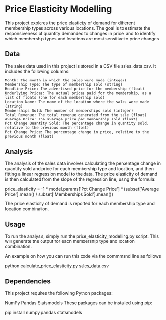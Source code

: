 # Price Elasticity Modelling

This project explores the price elasticity of demand for different membership types across various locations. The goal is to estimate the responsiveness of quantity demanded to changes in price, and to identify which membership types and locations are most sensitive to price changes.

## Data
The sales data used in this project is stored in a CSV file sales_data.csv. It includes the following columns:

    Month: The month in which the sales were made (integer)
    Membership Type: The type of membership sold (string)
    Headline Price: The advertised price for the membership (float)
    Underlying Prices: The actual prices paid for the membership, as a list of floats (one for each membership sold)
    Location Name: The name of the location where the sales were made (string)
    Memberships Sold: The number of memberships sold (integer)
    Total Revenue: The total revenue generated from the sale (float)
    Average Price: The average price per membership sold (float)
    Pct Change Quantity Sold: The percentage change in quantity sold, relative to the previous month (float)
    Pct Change Price: The percentage change in price, relative to the previous month (float)

## Analysis
The analysis of the sales data involves calculating the percentage change in quantity sold and price for each membership type and location, and then fitting a linear regression model to the data. The price elasticity of demand is then calculated from the slope of the regression line, using the formula:

price_elasticity = -1 * model.params['Pct Change Price'] * (subset['Average Price'].mean() / subset['Memberships Sold'].mean())

The price elasticity of demand is reported for each membership type and location combination.

## Usage
To run the analysis, simply run the price_elasticity_modelling.py script. This will generate the output for each membership type and location combination.

An example on how you can run this code via the commmand line as follows

python calculate_price_elasticity.py sales_data.csv


## Dependencies
This project requires the following Python packages:

NumPy
Pandas
Statsmodels
These packages can be installed using pip:

pip install numpy pandas statsmodels
